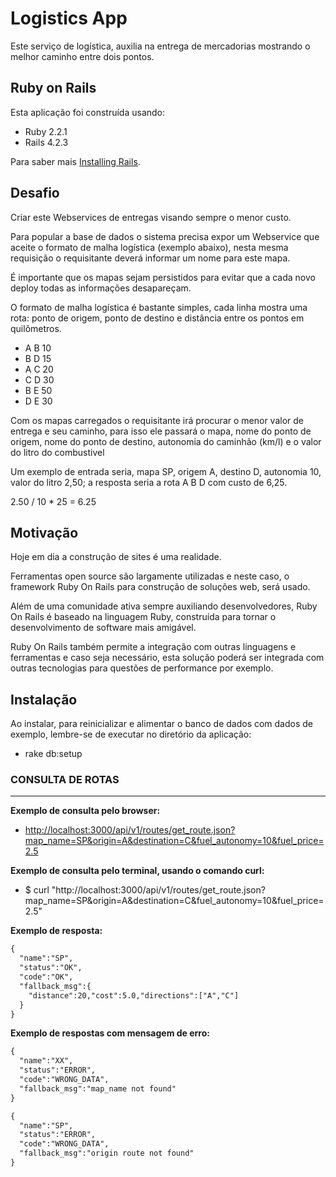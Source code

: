 Logistics App
================

Este serviço de logística, auxilia na entrega de mercadorias mostrando o melhor caminho entre dois pontos.

Ruby on Rails
-------------

Esta aplicação foi construída usando:

- Ruby 2.2.1
- Rails 4.2.3

Para saber mais [Installing Rails](http://railsapps.github.io/installing-rails.html).

Desafio
---------------

Criar este Webservices de entregas visando sempre o menor custo.

Para popular a base de dados o sistema precisa expor um Webservice que aceite o formato
de malha logística (exemplo abaixo), nesta mesma requisição o requisitante deverá
informar um nome para este mapa.

É importante que os mapas sejam persistidos para evitar que a cada novo deploy
todas as informações desapareçam.

O formato de malha logística é bastante simples, cada linha mostra uma
rota: ponto de origem, ponto de destino e distância entre os pontos em quilômetros.

- A B 10
- B D 15
- A C 20
- C D 30
- B E 50
- D E 30

Com os mapas carregados o requisitante irá procurar o menor valor de entrega e seu
caminho, para isso ele passará o mapa, nome do ponto de origem, nome do ponto de
destino, autonomia do caminhão (km/l) e o valor do litro do combustivel

Um exemplo de entrada seria, mapa SP, origem A, destino D, autonomia 10,
valor do litro 2,50; a resposta seria a rota A B D com custo de 6,25.

2.50 / 10 * 25 = 6.25


Motivação
-------------------------

Hoje em dia a construção de sites é uma realidade.

Ferramentas open source são largamente utilizadas e neste caso, o framework
Ruby On Rails para construção de soluções web, será usado.

Além de uma comunidade ativa sempre auxiliando desenvolvedores, Ruby On Rails
é baseado na linguagem Ruby, construída para tornar o desenvolvimento
de software mais amigável.

Ruby On Rails também permite a integração com outras linguagens e ferramentas
e caso seja necessário, esta solução poderá ser integrada com outras
tecnologias para questões de performance por exemplo.

Instalação
-------------------------

Ao instalar, para reinicializar e alimentar o banco de dados com dados de exemplo,
lembre-se de executar no diretório da aplicação:

- rake db:setup


### CONSULTA DE ROTAS
-------------------------

**Exemplo de consulta pelo browser:**

- [http://localhost:3000/api/v1/routes/get_route.json?map_name=SP&origin=A&destination=C&fuel_autonomy=10&fuel_price=2.5](http://localhost:3000/api/v1/routes/get_route.json?map_name=SP&origin=A&destination=C&fuel_autonomy=10&fuel_price=2.5)

**Exemplo de consulta pelo terminal, usando o comando curl:**

- $ curl "http://localhost:3000/api/v1/routes/get_route.json?map_name=SP&origin=A&destination=C&fuel_autonomy=10&fuel_price=2.5"

**Exemplo de resposta:**

```html
{
  "name":"SP",
  "status":"OK",
  "code":"OK",
  "fallback_msg":{
    "distance":20,"cost":5.0,"directions":["A","C"]
  }
}
```

**Exemplo de respostas com mensagem de erro:**

```html
{
  "name":"XX",
  "status":"ERROR",
  "code":"WRONG_DATA",
  "fallback_msg":"map_name not found"
}
```

```html
{
  "name":"SP",
  "status":"ERROR",
  "code":"WRONG_DATA",
  "fallback_msg":"origin route not found"
}
```


